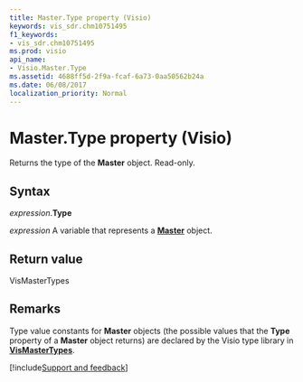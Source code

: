 ```yaml
---
title: Master.Type property (Visio)
keywords: vis_sdr.chm10751495
f1_keywords:
- vis_sdr.chm10751495
ms.prod: visio
api_name:
- Visio.Master.Type
ms.assetid: 4688ff5d-2f9a-fcaf-6a73-0aa50562b24a
ms.date: 06/08/2017
localization_priority: Normal
---
```



# Master.Type property (Visio)

Returns the type of the  **Master** object. Read-only.


## Syntax

_expression_.**Type**

_expression_ A variable that represents a **[Master](Visio.Master.md)** object.


## Return value

VisMasterTypes


## Remarks

Type value constants for  **Master** objects (the possible values that the **Type** property of a **Master** object returns) are declared by the Visio type library in **[VisMasterTypes](Visio.vismastertypes.md)**.

[!include[Support and feedback](~/includes/feedback-boilerplate.md)]